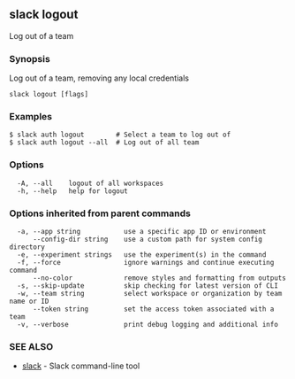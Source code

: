 ## slack logout

Log out of a team

### Synopsis

Log out of a team, removing any local credentials

```
slack logout [flags]
```

### Examples

```
$ slack auth logout        # Select a team to log out of
$ slack auth logout --all  # Log out of all team
```

### Options

```
  -A, --all    logout of all workspaces
  -h, --help   help for logout
```

### Options inherited from parent commands

```
  -a, --app string           use a specific app ID or environment
      --config-dir string    use a custom path for system config directory
  -e, --experiment strings   use the experiment(s) in the command
  -f, --force                ignore warnings and continue executing command
      --no-color             remove styles and formatting from outputs
  -s, --skip-update          skip checking for latest version of CLI
  -w, --team string          select workspace or organization by team name or ID
      --token string         set the access token associated with a team
  -v, --verbose              print debug logging and additional info
```

### SEE ALSO

* [slack](slack)	 - Slack command-line tool

